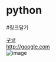 # python

#링크달기

[구글](http://google.com)   
http://google.com   
![image](https://user-images.githubusercontent.com/54702669/64003877-2fb53780-cb48-11e9-97f4-69df34fd0c76.png)
